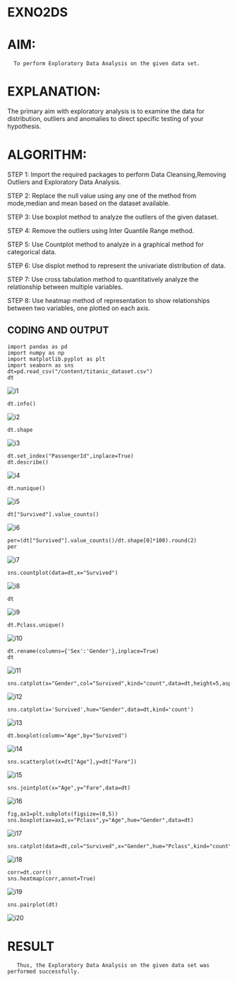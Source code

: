 # EXNO2DS
# AIM:
      To perform Exploratory Data Analysis on the given data set.
      
# EXPLANATION:
  The primary aim with exploratory analysis is to examine the data for distribution, outliers and anomalies to direct specific testing of your hypothesis.
  
# ALGORITHM:
STEP 1: Import the required packages to perform Data Cleansing,Removing Outliers and Exploratory Data Analysis.

STEP 2: Replace the null value using any one of the method from mode,median and mean based on the dataset available.

STEP 3: Use boxplot method to analyze the outliers of the given dataset.

STEP 4: Remove the outliers using Inter Quantile Range method.

STEP 5: Use Countplot method to analyze in a graphical method for categorical data.

STEP 6: Use displot method to represent the univariate distribution of data.

STEP 7: Use cross tabulation method to quantitatively analyze the relationship between multiple variables.

STEP 8: Use heatmap method of representation to show relationships between two variables, one plotted on each axis.

## CODING AND OUTPUT

```
import pandas as pd
import numpy as np
import matplotlib.pyplot as plt
import seaborn as sns
dt=pd.read_csv("/content/titanic_dataset.csv")
dt
```
![i1](https://github.com/silambarasan2004/EXNO2DS/assets/119559917/5ded3eed-9580-4d52-b4d4-46bd0800e0fb)



```
dt.info()
```
![i2](https://github.com/silambarasan2004/EXNO2DS/assets/119559917/93d39005-1723-4dd1-bd9e-d982593fa289)



```
dt.shape
```
![i3](https://github.com/silambarasan2004/EXNO2DS/assets/119559917/9203b783-f251-4e12-96c7-55b9baea2bae)



```
dt.set_index("PassengerId",inplace=True)
dt.describe()
```
![i4](https://github.com/silambarasan2004/EXNO2DS/assets/119559917/0e27de34-9652-477f-828d-e81cc82092c1)



```
dt.nunique()
```
![i5](https://github.com/silambarasan2004/EXNO2DS/assets/119559917/b6e4e3ae-ca9a-4d0d-a8d2-961b55fee46d)



```
dt["Survived"].value_counts()
```
![i6](https://github.com/silambarasan2004/EXNO2DS/assets/119559917/0b3d5011-c153-4fab-b113-ef314ba17b49)



```
per=(dt["Survived"].value_counts()/dt.shape[0]*100).round(2)
per
```
![i7](https://github.com/silambarasan2004/EXNO2DS/assets/119559917/9ce96e1c-e629-4f4d-9ae6-8f95d4ef275f)



```
sns.countplot(data=dt,x="Survived")
```
![i8](https://github.com/silambarasan2004/EXNO2DS/assets/119559917/5b0a579e-e801-4513-b7f9-2d0be7c09b53)



```
dt
```
![i9](https://github.com/silambarasan2004/EXNO2DS/assets/119559917/367bf50a-a8e8-41a4-bea9-c76c0545f677)




```
dt.Pclass.unique()
```
![i10](https://github.com/silambarasan2004/EXNO2DS/assets/119559917/c6fd8302-cbf6-4298-97a5-5495e64c796f)



```
dt.rename(columns={'Sex':'Gender'},inplace=True)
dt
```
![i11](https://github.com/silambarasan2004/EXNO2DS/assets/119559917/d6b25f8b-6cf2-4fed-aa40-deba76670100)



```
sns.catplot(x="Gender",col="Survived",kind="count",data=dt,height=5,aspect=.7)
```
![i12](https://github.com/silambarasan2004/EXNO2DS/assets/119559917/33fb73dc-9f31-4a04-a0e6-f2be064333e1)



```
sns.catplot(x='Survived',hue="Gender",data=dt,kind='count')
```
![i13](https://github.com/silambarasan2004/EXNO2DS/assets/119559917/97c65d98-3d5b-4c8f-b15b-133eaa44ff36)



```
dt.boxplot(column="Age",by="Survived")
```
![i14](https://github.com/silambarasan2004/EXNO2DS/assets/119559917/dfc871b2-3bb4-48fa-9c54-1bce095aaefa)



```
sns.scatterplot(x=dt["Age"],y=dt["Fare"])
```
![i15](https://github.com/silambarasan2004/EXNO2DS/assets/119559917/cb75f5dc-d861-4f46-bf25-0968beebcec3)



```
sns.jointplot(x="Age",y="Fare",data=dt)
```
![i16](https://github.com/silambarasan2004/EXNO2DS/assets/119559917/fd3e5f25-ef67-4b94-b5d0-d70aa96c6899)



```
fig,ax1=plt.subplots(figsize=(8,5))
sns.boxplot(ax=ax1,x="Pclass",y="Age",hue="Gender",data=dt)
```
![i17](https://github.com/silambarasan2004/EXNO2DS/assets/119559917/d6682085-efab-4ffd-90e1-671d50df4117)



```
sns.catplot(data=dt,col="Survived",x="Gender",hue="Pclass",kind="count")
```
![i18](https://github.com/silambarasan2004/EXNO2DS/assets/119559917/84bb21a0-ff01-46fb-8b07-dd7c6177db8e)



```
corr=dt.corr()
sns.heatmap(corr,annot=True)
```
![i19](https://github.com/silambarasan2004/EXNO2DS/assets/119559917/609e683c-fa96-4522-93fd-4aefede06e48)



```
sns.pairplot(dt)
```
![i20](https://github.com/silambarasan2004/EXNO2DS/assets/119559917/1ac874ab-6bd4-4a5f-bebe-a5f403832beb)


# RESULT
       Thus, the Exploratory Data Analysis on the given data set was performed successfully.
